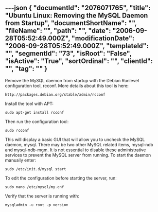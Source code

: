 ---json
{
  "documentId": "2076071765",
  "title": "Ubuntu Linux: Removing the MySQL Daemon from Startup",
  "documentShortName": "",
  "fileName": "",
  "path": "",
  "date": "2006-09-28T05:52:49.000Z",
  "modificationDate": "2006-09-28T05:52:49.000Z",
  "templateId": "",
  "segmentId": "73",
  "isRoot": "False",
  "isActive": "True",
  "sortOrdinal": "",
  "clientId": "",
  "tag": ""
}
---

Remove the MySQL daemon from startup with the Debian Runlevel configuration tool, rcconf. More details about this tool is here:

    http://packages.debian.org/stable/admin/rcconf

Install the tool with APT:

    sudo apt-get install rcconf

Then run the configuration tool:

    sudo rcconf

This will display a basic GUI that will allow you to uncheck the MySQL daemon, mysql. There may be two other MySQL related items, mysql-ndb and mysql-ndb-mgm. It is not essential to disable these administrative services to prevent the MySQL server from running. To start the daemon manually enter:

    sudo /etc/init.d/mysql start

To edit the configuration before starting the server, run:

    sudo nano /etc/mysql/my.cnf

Verify that the server is running with:

    mysqladmin -u root -p version
